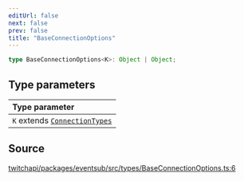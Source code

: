 ```yaml
---
editUrl: false
next: false
prev: false
title: "BaseConnectionOptions"
---
```


```ts
type BaseConnectionOptions<K>: Object | Object;
```

## Type parameters

| Type parameter |
| :------ |
| `K` extends [`ConnectionTypes`](/api/eventsub/type-aliases/connectiontypes/) |

## Source

[twitchapi/packages/eventsub/src/types/BaseConnectionOptions.ts:6](https://github.com/pablornc/twitchapi//blob/3baa008ac8be1133cbb9253985d5d4cd48b4e780/packages/eventsub/src/types/BaseConnectionOptions.ts#L6)

